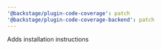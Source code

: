 ```yaml
---
'@backstage/plugin-code-coverage': patch
'@backstage/plugin-code-coverage-backend': patch
---
```


Adds installation instructions
